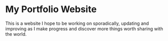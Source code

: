 # My Portfolio Website

This is a website I hope to be working on sporadically, updating and improving as I make progress and discover more things worth sharing with the world.